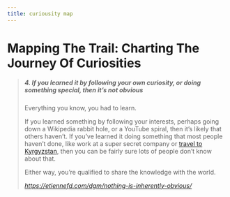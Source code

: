 ```yaml
---
title: curiousity map
---
```


# Mapping The Trail: Charting The Journey Of Curiosities

<blockquote class="quoteback" darkmode="" data-title="Nothing%20Is%20Inherently%20Obvious%20%E2%80%93%20Dark%20Gray%20Matters" data-author="" cite="https://etiennefd.com/dgm/nothing-is-inherently-obvious/">
<h5>4. If you learned it by following your own curiosity, or doing something special, then it’s not obvious</h5>
<p>Everything you know, you had to learn.</p>
<p>If you learned something by following your interests, perhaps going down a Wikipedia rabbit hole, or a YouTube spiral, then it’s likely that others haven’t.&nbsp;If you’ve learned it doing something that most people haven’t done, like work at a super secret company or <a href="https://waitbutwhy.com/table/whats-favorite-secret-travel-spot" onclick="javascript:window.open('https://waitbutwhy.com/table/whats-favorite-secret-travel-spot'); return false;" target="_blank" rel="noopener">travel to Kyrgyzstan</a>, then you can be fairly sure lots of people don’t know about that.</p>
<p>Either way, you’re qualified to share the knowledge with the world.</p>
<footer><cite> <a href="https://etiennefd.com/dgm/nothing-is-inherently-obvious/">https://etiennefd.com/dgm/nothing-is-inherently-obvious/</a></cite></footer>
</blockquote><script note="" src="https://cdn.jsdelivr.net/gh/Blogger-Peer-Review/quotebacks@1/quoteback.js"></script>